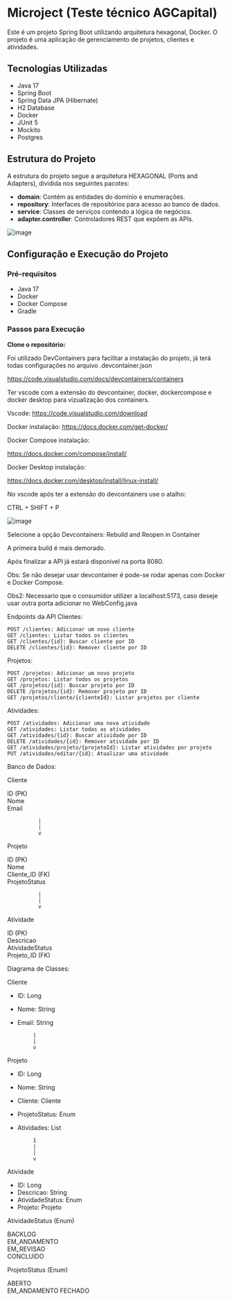# Microject (Teste técnico AGCapital)

Este é um projeto Spring Boot utilizando arquitetura hexagonal, Docker. O projeto é uma aplicação de gerenciamento de projetos, clientes e atividades.

## Tecnologias Utilizadas

- Java 17
- Spring Boot
- Spring Data JPA (Hibernate)
- H2 Database
- Docker
- JUnit 5
- Mockito
- Postgres

## Estrutura do Projeto

A estrutura do projeto segue a arquitetura HEXAGONAL (Ports and Adapters), dividida nos seguintes pacotes:

- **domain**: Contém as entidades do domínio e enumerações.
- **repository**: Interfaces de repositórios para acesso ao banco de dados.
- **service**: Classes de serviços contendo a lógica de negócios.
- **adapter.controller**: Controladores REST que expõem as APIs.

![image](https://github.com/HuanShan150/microject/assets/30788893/6009a327-6bf1-4bc2-9e58-9157cb43e76b)


## Configuração e Execução do Projeto

### Pré-requisitos

- Java 17
- Docker
- Docker Compose
- Gradle

### Passos para Execução
   **Clone o repositório:**

  Foi utilizado DevContainers para facilitar a instalação do projeto, já terá todas configurações no arquivo .devcontainer.json

  https://code.visualstudio.com/docs/devcontainers/containers

  Ter vscode com a extensão do devcontainer, docker, dockercompose e docker desktop para vizualização dos containers.

  Vscode: 
  https://code.visualstudio.com/download
  
  Docker instalação:
  https://docs.docker.com/get-docker/

  Docker Compose instalação: 

  https://docs.docker.com/compose/install/

  Docker Desktop instalação: 

  https://docs.docker.com/desktop/install/linux-install/

  No vscode após ter a extensão do devcontainers use o atalho:

  CTRL + SHIFT + P

  ![image](https://github.com/HuanShan150/microject/assets/30788893/960af88c-c313-4938-be31-11377e702626)

  
  Selecione a opção Devcontainers: Rebuild and Reopen in Container 

  A primeira build é mais demorado. 

  Após finalizar a API já estará disponivel na porta 8080.

  Obs: Se não desejar usar devcontainer é pode-se rodar apenas com Docker e Docker Compose.

  Obs2: Necessario que o consumidor utilizer a localhost:5173, caso deseje usar outra porta adicionar no WebConfig.java

  Endpoints da API
  Clientes:
  
    POST /clientes: Adicionar um novo cliente
    GET /clientes: Listar todos os clientes
    GET /clientes/{id}: Buscar cliente por ID
    DELETE /clientes/{id}: Remover cliente por ID
  
  Projetos:
  
    POST /projetos: Adicionar um novo projeto
    GET /projetos: Listar todos os projetos
    GET /projetos/{id}: Buscar projeto por ID
    DELETE /projetos/{id}: Remover projeto por ID
    GET /projetos/cliente/{clienteId}: Listar projetos por cliente
  
  Atividades:
  
    POST /atividades: Adicionar uma nova atividade
    GET /atividades: Listar todas as atividades
    GET /atividades/{id}: Buscar atividade por ID
    DELETE /atividades/{id}: Remover atividade por ID
    GET /atividades/projeto/{projetoId}: Listar atividades por projeto
    PUT /atividades/editar/{id}: Atualizar uma atividade

Banco de Dados: 

  Cliente

ID (PK)          
Nome             
Email            


              
              |
              |
              v
Projeto

ID (PK)          
Nome             
Cliente_ID (FK)  
ProjetoStatus    


              
              |
              |
              v
Atividade

ID (PK)          
Descricao        
AtividadeStatus  
Projeto_ID (FK)  


Diagrama de Classes: 

Cliente

 - ID: Long       
 - Nome: String   
 - Email: String  

            
            |
            |
            v
Projeto

 - ID: Long                
 - Nome: String            
 - Cliente: Cliente        
 - ProjetoStatus: Enum     
 - Atividades: List<Atividade> 

            1
            |
            |
            v
Atividade

 - ID: Long                    
 - Descricao: String           
 - AtividadeStatus: Enum       
 - Projeto: Projeto            


AtividadeStatus (Enum)

 BACKLOG          
 EM_ANDAMENTO     
 EM_REVISAO       
 CONCLUIDO        


ProjetoStatus (Enum)

 ABERTO  
 EM_ANDAMENTO
 FECHADO          


